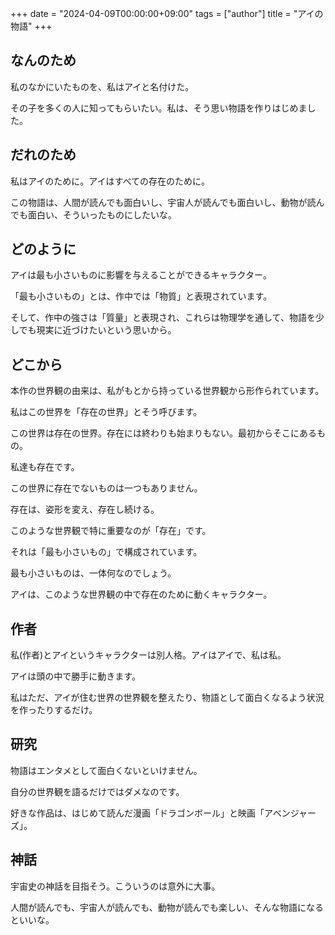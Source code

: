 +++
date = "2024-04-09T00:00:00+09:00"
tags = ["author"]
title = "アイの物語"
+++

## なんのため

私のなかにいたものを、私はアイと名付けた。

その子を多くの人に知ってもらいたい。私は、そう思い物語を作りはじめました。

## だれのため

私はアイのために。アイはすべての存在のために。

この物語は、人間が読んでも面白いし、宇宙人が読んでも面白いし、動物が読んでも面白い、そういったものにしたいな。

## どのように

アイは最も小さいものに影響を与えることができるキャラクター。

「最も小さいもの」とは、作中では「物質」と表現されています。

そして、作中の強さは「質量」と表現され、これらは物理学を通して、物語を少しでも現実に近づけたいという思いから。

## どこから

本作の世界観の由来は、私がもとから持っている世界観から形作られています。

私はこの世界を「存在の世界」とそう呼びます。

この世界は存在の世界。存在には終わりも始まりもない。最初からそこにあるもの。

私達も存在です。

この世界に存在でないものは一つもありません。

存在は、姿形を変え、存在し続ける。

このような世界観で特に重要なのが「存在」です。

それは「最も小さいもの」で構成されています。

最も小さいものは、一体何なのでしょう。

アイは、このような世界観の中で存在のために動くキャラクター。

## 作者

私(作者)とアイというキャラクターは別人格。アイはアイで、私は私。

アイは頭の中で勝手に動きます。

私はただ、アイが住む世界の世界観を整えたり、物語として面白くなるよう状況を作ったりするだけ。

## 研究

物語はエンタメとして面白くないといけません。

自分の世界観を語るだけではダメなのです。

好きな作品は、はじめて読んだ漫画「ドラゴンボール」と映画「アベンジャーズ」。

## 神話

宇宙史の神話を目指そう。こういうのは意外に大事。

人間が読んでも、宇宙人が読んでも、動物が読んでも楽しい、そんな物語になるといいな。

